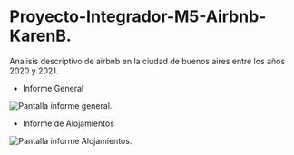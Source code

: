# Proyecto-Integrador-M5-Airbnb-KarenB.

Analisis descriptivo de airbnb en la ciudad de buenos aires entre los años 2020 y 2021.



- Informe General
  
![Pantalla informe general](https://github.com/user-attachments/assets/4b84725a-9144-4a45-aca5-68b54d59376e).

- Informe de Alojamientos

![Pantalla informe Alojamientos](https://github.com/user-attachments/assets/17089002-5885-464b-ae2c-b0d7e847d2f5).
